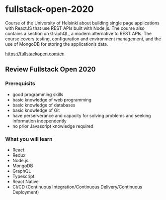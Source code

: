 # fullstack-open-2020

Course of the University of Helsinki about building single page applications with ReactJS that use REST APIs built with Node.js. The course also contains a section on GraphQL, a modern alternative to REST APIs.
The course covers testing, configuration and environment management, and the use of MongoDB for storing the application’s data.

https://fullstackopen.com/en

## Review Fullstack Open 2020
### Prerequisits
- good programming skills
- basic knowledge of web programming
- basic knowledge of databases
- basic knowledge of Git
- have perserverance and capacity for solving problems and seeking information independently
- no prior Javascript knowledge required

### What you will learn
- React
- Redux
- Node.js
- MongoDB
- GraphQL
- Typescript
- React Native
- CI/CD (Continuous Integration/Continuous Delivery/Continuous Deployment)

